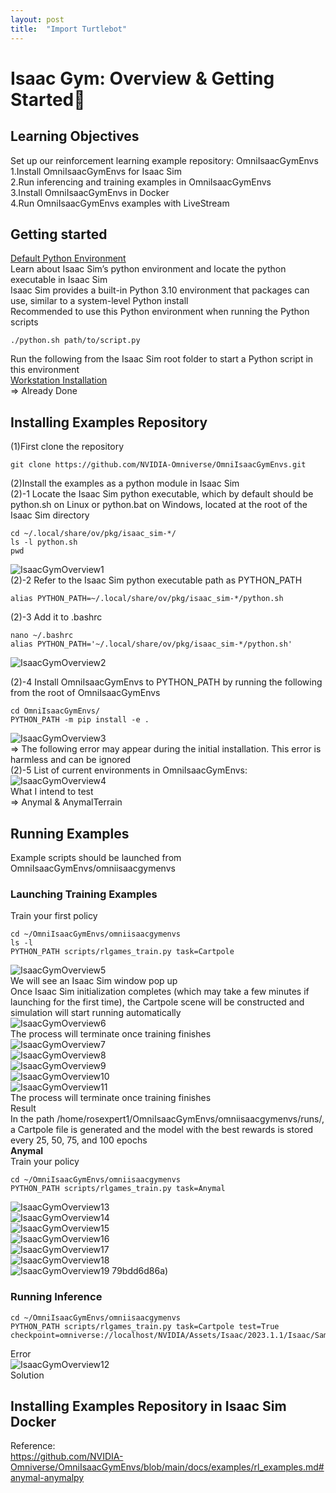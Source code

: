 ```yaml
---
layout: post
title:  "Import Turtlebot"
---
```


# Isaac Gym: Overview & Getting Started
## Learning Objectives
Set up our reinforcement learning example repository: OmniIsaacGymEnvs <br/>
1.Install OmniIsaacGymEnvs for Isaac Sim <br/>
2.Run inferencing and training examples in OmniIsaacGymEnvs <br/>
3.Install OmniIsaacGymEnvs in Docker <br/>
4.Run OmniIsaacGymEnvs examples with LiveStream <br/>
## Getting started
[Default Python Environment](https://docs.omniverse.nvidia.com/isaacsim/latest/installation/install_python.html#isaac-sim-install-python-default) <br/>
Learn about Isaac Sim’s python environment and locate the python executable in Isaac Sim <br/>
Isaac Sim provides a built-in Python 3.10 environment that packages can use, similar to a system-level Python install <br/>
Recommended to use this Python environment when running the Python scripts <br/>
```
./python.sh path/to/script.py
```
Run the following from the Isaac Sim root folder to start a Python script in this environment <br/>
[Workstation Installation](https://docs.omniverse.nvidia.com/isaacsim/latest/installation/install_workstation.html#isaac-sim-app-install-workstation) <br/>
=> Already Done <br/>

## Installing Examples Repository
(1)First clone the repository <br/>
```
git clone https://github.com/NVIDIA-Omniverse/OmniIsaacGymEnvs.git
```
(2)Install the examples as a python module in Isaac Sim <br/>
(2)-1 Locate the Isaac Sim python executable, which by default should be python.sh on Linux or python.bat on Windows, located at the root of the Isaac Sim directory <br/>
```
cd ~/.local/share/ov/pkg/isaac_sim-*/
ls -l python.sh
pwd
```
![IsaacGymOverview1](https://github.com/growingpenguin/growingpenguin.github.io/assets/110277903/28fdbe4a-3a21-4591-96cc-dcfa96a5db0d) <br/>
(2)-2 Refer to the Isaac Sim python executable path as PYTHON_PATH 
```
alias PYTHON_PATH=~/.local/share/ov/pkg/isaac_sim-*/python.sh
```
(2)-3 Add it to .bashrc <br/>
```
nano ~/.bashrc
alias PYTHON_PATH='~/.local/share/ov/pkg/isaac_sim-*/python.sh'
```
![IsaacGymOverview2](https://github.com/growingpenguin/growingpenguin.github.io/assets/110277903/9b7ba217-e891-48e5-958c-8df417c6efab) <br/>

(2)-4 Install OmniIsaacGymEnvs to PYTHON_PATH by running the following from the root of OmniIsaacGymEnvs <br/>
```
cd OmniIsaacGymEnvs/
PYTHON_PATH -m pip install -e .
```
![IsaacGymOverview3](https://github.com/growingpenguin/growingpenguin.github.io/assets/110277903/02ae47de-8111-4bc4-87a9-413e77c96686) <br/>
=> The following error may appear during the initial installation. This error is harmless and can be ignored <br/>
(2)-5 List of current environments in OmniIsaacGymEnvs: <br/>
![IsaacGymOverview4](https://github.com/growingpenguin/growingpenguin.github.io/assets/110277903/6e416f45-1fec-4c44-bc0b-f203dd261c59) <br/>
What I intend to test <br/>
=> Anymal & AnymalTerrain <br/>

## Running Examples
Example scripts should be launched from OmniIsaacGymEnvs/omniisaacgymenvs <br/>
### Launching Training Examples
Train your first policy <br/>
```
cd ~/OmniIsaacGymEnvs/omniisaacgymenvs
ls -l
PYTHON_PATH scripts/rlgames_train.py task=Cartpole
```
![IsaacGymOverview5](https://github.com/growingpenguin/growingpenguin.github.io/assets/110277903/3782e67c-a027-412f-ae85-6d4f54605a60) <br/>
We will see an Isaac Sim window pop up <br/>
Once Isaac Sim initialization completes (which may take a few minutes if launching for the first time), the Cartpole scene will be constructed and simulation will start running automatically <br/>
![IsaacGymOverview6](https://github.com/growingpenguin/growingpenguin.github.io/assets/110277903/099f0fc8-dba6-453f-9a81-393a938f2887) <br/>
The process will terminate once training finishes <br/>
![IsaacGymOverview7](https://github.com/growingpenguin/growingpenguin.github.io/assets/110277903/dcf26e30-fafe-4f1f-8ca2-57cc63a88c87) <br/>
![IsaacGymOverview8](https://github.com/growingpenguin/growingpenguin.github.io/assets/110277903/2ff57e0d-a2d3-4a6a-ab38-cf4d093ac442) <br/>
![IsaacGymOverview9](https://github.com/growingpenguin/growingpenguin.github.io/assets/110277903/c67b91e6-5168-4203-a2e7-5fc8bbb583b3) <br/>
![IsaacGymOverview10](https://github.com/growingpenguin/growingpenguin.github.io/assets/110277903/db5463f7-5c3a-4e16-8720-2ebc46c0ca52) <br/>
![IsaacGymOverview11](https://github.com/growingpenguin/growingpenguin.github.io/assets/110277903/7023e011-f7d4-4c5f-861d-1f4874693ecb) <br/>
The process will terminate once training finishes <br/>
Result <br/>
In the path /home/rosexpert1/OmniIsaacGymEnvs/omniisaacgymenvs/runs/, a Cartpole file is generated and the model with the best rewards is stored every 25, 50, 75, and 100 epochs <br/> 
**Anymal** <br/>
Train your policy <br/>
```
cd ~/OmniIsaacGymEnvs/omniisaacgymenvs
PYTHON_PATH scripts/rlgames_train.py task=Anymal
```

![IsaacGymOverview13](https://github.com/growingpenguin/growingpenguin.github.io/assets/110277903/ea1680b3-cf21-4eee-b9b0-3d4ec2ed0ca7) <br/>
![IsaacGymOverview14](https://github.com/growingpenguin/growingpenguin.github.io/assets/110277903/1b9b67ac-6a90-4a9e-b732-89f3c5c1f5e9) <br/>
![IsaacGymOverview15](https://github.com/growingpenguin/growingpenguin.github.io/assets/110277903/570d5e42-4721-4c1d-8746-7bc8385d717d) <br/>
![IsaacGymOverview16](https://github.com/growingpenguin/growingpenguin.github.io/assets/110277903/7ec5f75c-575d-4627-91f6-ed66457165cd) <br/>
![IsaacGymOverview17](https://github.com/growingpenguin/growingpenguin.github.io/assets/110277903/e3c5afd9-e9b0-4efd-8a23-09691a06d431) <br/>
![IsaacGymOverview18](https://github.com/growingpenguin/growingpenguin.github.io/assets/110277903/78bdc387-8f4c-423d-a10d-0979bdd6d86a) <br/>
![IsaacGymOverview19](https://github.com/growingpenguin/growingpenguin.github.io/assets/110277903/cb21ee72-75d5-47f3-9539-08cc012be0d7)
79bdd6d86a) <br/>






### Running Inference
```
cd ~/OmniIsaacGymEnvs/omniisaacgymenvs
PYTHON_PATH scripts/rlgames_train.py task=Cartpole test=True checkpoint=omniverse://localhost/NVIDIA/Assets/Isaac/2023.1.1/Isaac/Samples/OmniIsaacGymEnvs/Checkpoints/cartpole.pth
```
Error <br/>
![IsaacGymOverview12](https://github.com/growingpenguin/growingpenguin.github.io/assets/110277903/5a31083f-633b-4fda-8102-1be07659b99c) <br/>
Solution <br/>

## Installing Examples Repository in Isaac Sim Docker







Reference: <br/>
https://github.com/NVIDIA-Omniverse/OmniIsaacGymEnvs/blob/main/docs/examples/rl_examples.md#anymal-anymalpy <br/>






